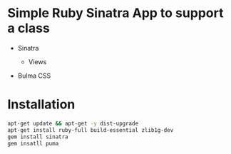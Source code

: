 # Simple Ruby Sinatra App to support a class

* Sinatra 
	* Views
	
* Bulma CSS


# Installation 

```bash
apt-get update && apt-get -y dist-upgrade
apt-get install ruby-full build-essential zlib1g-dev
gem install sinatra
gem insatll puma

```
